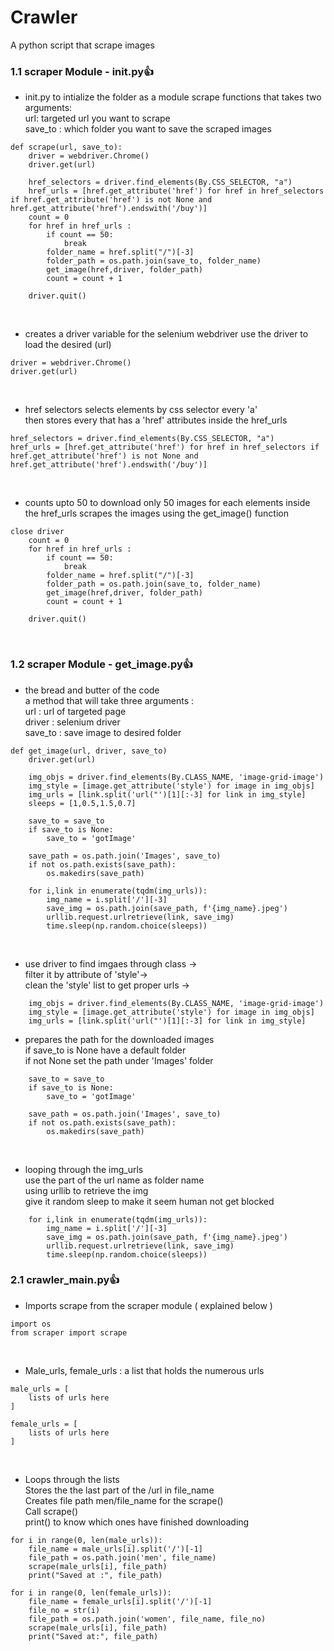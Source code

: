 # Crawler

A python script that scrape images

### 1.1 scraper Module - __init__.py👍

- init.py to intialize the folder as a module
scrape functions that takes two arguments:
<br><space>url: targeted url you want to scrape
<br><space>save_to : which folder you want to save the scraped images

```
def scrape(url, save_to):
    driver = webdriver.Chrome()
    driver.get(url)

    href_selectors = driver.find_elements(By.CSS_SELECTOR, "a")
    href_urls = [href.get_attribute('href') for href in href_selectors if href.get_attribute('href') is not None and href.get_attribute('href').endswith('/buy')]
    count = 0
    for href in href_urls :
        if count == 50:
            break
        folder_name = href.split("/")[-3]
        folder_path = os.path.join(save_to, folder_name)
        get_image(href,driver, folder_path)
        count = count + 1

    driver.quit()
```


<br>

- creates a driver variable for the selenium webdriver
use the driver to load the desired (url)

```
driver = webdriver.Chrome()
driver.get(url)
```


<br>

- href selectors selects elements by css selector every 'a'
<br><space>then stores every <a> that has a 'href' attributes inside the href_urls

```
href_selectors = driver.find_elements(By.CSS_SELECTOR, "a")
href_urls = [href.get_attribute('href') for href in href_selectors if href.get_attribute('href') is not None and href.get_attribute('href').endswith('/buy')]
```



<br>

- counts upto 50 to download only 50 images
for each elements inside the href_urls scrapes
the images using the get_image() function

```
close driver
    count = 0
    for href in href_urls :
        if count == 50:
            break
        folder_name = href.split("/")[-3]
        folder_path = os.path.join(save_to, folder_name)
        get_image(href,driver, folder_path)
        count = count + 1

    driver.quit()
```

<br>

### 1.2 scraper Module - get_image.py👍

- the bread and butter of the code
<br> a method that will take three arguments :
<br><space>url : url of targeted page
<br><space>driver : selenium driver
<br><space>save_to : save image to desired folder

```
def get_image(url, driver, save_to)
    driver.get(url)

    img_objs = driver.find_elements(By.CLASS_NAME, 'image-grid-image')
    img_style = [image.get_attribute('style') for image in img_objs]
    img_urls = [link.split('url("')[1][:-3] for link in img_style]
    sleeps = [1,0.5,1.5,0.7]

    save_to = save_to
    if save_to is None:
        save_to = 'gotImage'

    save_path = os.path.join('Images', save_to)
    if not os.path.exists(save_path):
        os.makedirs(save_path)

    for i,link in enumerate(tqdm(img_urls)):
        img_name = i.split['/'][-3]
        save_img = os.path.join(save_path, f'{img_name}.jpeg')
        urllib.request.urlretrieve(link, save_img)
        time.sleep(np.random.choice(sleeps))
```

<br>

- use driver to find imgaes through class ->
<br><space>filter it by attribute of 'style'->
<br><space>clean the 'style' list to get proper urls ->

```
    img_objs = driver.find_elements(By.CLASS_NAME, 'image-grid-image')
    img_style = [image.get_attribute('style') for image in img_objs]
    img_urls = [link.split('url("')[1][:-3] for link in img_style]
```

- prepares the path for the downloaded images
<br><space>if save_to is None have a default folder
<br><space>if not None set the path under 'Images' folder

```
    save_to = save_to
    if save_to is None:
        save_to = 'gotImage'

    save_path = os.path.join('Images', save_to)
    if not os.path.exists(save_path):
        os.makedirs(save_path)
```

<br>

- looping through the img_urls
<br><space>use the part of the url name as folder name
<br><space>using urllib to retrieve the img
<br><space>give it random sleep to make it seem human not get blocked

```
    for i,link in enumerate(tqdm(img_urls)):
        img_name = i.split['/'][-3]
        save_img = os.path.join(save_path, f'{img_name}.jpeg')
        urllib.request.urlretrieve(link, save_img)
        time.sleep(np.random.choice(sleeps))
```

### 2.1 crawler_main.py👍

- Imports scrape from the scraper module ( explained below )
```
import os
from scraper import scrape
```
<br>

- Male_urls, female_urls : a list that holds the numerous urls
```
male_urls = [
    lists of urls here
]

female_urls = [
    lists of urls here
]
```

<br>

- Loops through the lists
<br><space>Stores the the last part of the /url in file_name
<br><space>Creates file path men/file_name for the scrape()
<br><space>Call scrape()
<br><space>print() to know which ones have finished downloading
```
for i in range(0, len(male_urls)):
    file_name = male_urls[i].split('/')[-1]
    file_path = os.path.join('men', file_name)
    scrape(male_urls[i], file_path)
    print("Saved at :", file_path)

for i in range(0, len(female_urls)):
    file_name = female_urls[i].split('/')[-1]
    file_no = str(i)
    file_path = os.path.join('women', file_name, file_no)
    scrape(male_urls[i], file_path)
    print("Saved at:", file_path)
```

